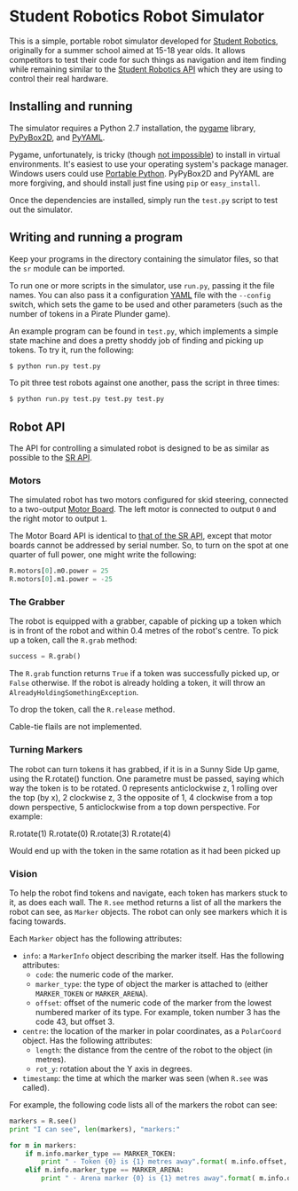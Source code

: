 Student Robotics Robot Simulator
================================

This is a simple, portable robot simulator developed for [Student Robotics](https://studentrobotics.org), originally for a summer school aimed at 15-18 year olds. It allows competitors to test their code for such things as navigation and item finding while remaining similar to the [Student Robotics API][sr-api] which they are using to control their real hardware.

Installing and running
----------------------

The simulator requires a Python 2.7 installation, the [pygame](http://pygame.org/) library, [PyPyBox2D](https://pypi.python.org/pypi/pypybox2d/2.1-r331), and [PyYAML](https://pypi.python.org/pypi/PyYAML/).

Pygame, unfortunately, is tricky (though [not impossible](http://askubuntu.com/q/312767)) to install in virtual environments. It's easiest to use your operating system's package manager. Windows users could use [Portable Python](http://portablepython.com/). PyPyBox2D and PyYAML are more forgiving, and should install just fine using `pip` or `easy_install`.

Once the dependencies are installed, simply run the `test.py` script to test out the simulator.

Writing and running a program
-----------------------------

Keep your programs in the directory containing the simulator files, so that the `sr` module can be imported.

To run one or more scripts in the simulator, use `run.py`, passing it the file names. You can also pass it a configuration [YAML](http://yaml.org/) file with the `--config` switch, which sets the game to be used and other parameters (such as the number of tokens in a Pirate Plunder game).

An example program can be found in `test.py`, which implements a simple state machine and does a pretty shoddy job of finding and picking up tokens. To try it, run the following:

```bash
$ python run.py test.py
```

To pit three test robots against one another, pass the script in three times:

```bash
$ python run.py test.py test.py test.py
```

Robot API
---------

The API for controlling a simulated robot is designed to be as similar as possible to the [SR API][sr-api].

### Motors ###

The simulated robot has two motors configured for skid steering, connected to a two-output [Motor Board](https://studentrobotics.org/docs/kit/motor_board). The left motor is connected to output `0` and the right motor to output `1`.

The Motor Board API is identical to [that of the SR API](https://studentrobotics.org/docs/programming/sr/motors/), except that motor boards cannot be addressed by serial number. So, to turn on the spot at one quarter of full power, one might write the following:

```python
R.motors[0].m0.power = 25
R.motors[0].m1.power = -25
```

### The Grabber ###

The robot is equipped with a grabber, capable of picking up a token which is in front of the robot and within 0.4 metres of the robot's centre. To pick up a token, call the `R.grab` method:

```python
success = R.grab()
```

The `R.grab` function returns `True` if a token was successfully picked up, or `False` otherwise. If the robot is already holding a token, it will throw an `AlreadyHoldingSomethingException`.

To drop the token, call the `R.release` method.

Cable-tie flails are not implemented.

### Turning Markers ###

The robot can turn tokens it has grabbed, if it is in a Sunny Side Up game, using the R.rotate() function.
One parametre must be passed, saying which way the token is to be rotated. 0 represents anticlockwise z, 1 rolling over the top (by x), 2 clockwise z, 3 the opposite of 1, 4 clockwise from a top down perspective, 5 anticlockwise from a top down perspective.
For example:

R.rotate(1)
R.rotate(0)
R.rotate(3)
R.rotate(4)

Would end up with the token in the same rotation as it had been picked up

### Vision ###

To help the robot find tokens and navigate, each token has markers stuck to it, as does each wall. The `R.see` method returns a list of all the markers the robot can see, as `Marker` objects. The robot can only see markers which it is facing towards.

Each `Marker` object has the following attributes:

* `info`: a `MarkerInfo` object describing the marker itself. Has the following attributes:
  * `code`: the numeric code of the marker.
  * `marker_type`: the type of object the marker is attached to (either `MARKER_TOKEN` or `MARKER_ARENA`).
  * `offset`: offset of the numeric code of the marker from the lowest numbered marker of its type. For example, token number 3 has the code 43, but offset 3.
* `centre`: the location of the marker in polar coordinates, as a `PolarCoord` object. Has the following attributes:
  * `length`: the distance from the centre of the robot to the object (in metres).
  * `rot_y`: rotation about the Y axis in degrees.
* `timestamp`: the time at which the marker was seen (when `R.see` was called).

For example, the following code lists all of the markers the robot can see:

```python
markers = R.see()
print "I can see", len(markers), "markers:"

for m in markers:
    if m.info.marker_type == MARKER_TOKEN:
        print " - Token {0} is {1} metres away".format( m.info.offset, m.dist )
    elif m.info.marker_type == MARKER_ARENA:
        print " - Arena marker {0} is {1} metres away".format( m.info.offset, m.dist )
```

[sr-api]: https://studentrobotics.org/docs/programming/sr/
